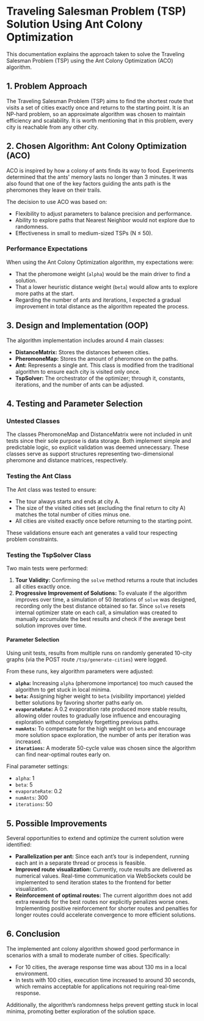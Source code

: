 # Traveling Salesman Problem (TSP) Solution Using Ant Colony Optimization

This documentation explains the approach taken to solve the Traveling Salesman Problem (TSP) using the Ant Colony Optimization (ACO) algorithm.

## 1. Problem Approach

The Traveling Salesman Problem (TSP) aims to find the shortest route that visits a set of cities exactly once and returns to the starting point. It is an NP-hard problem, so an approximate algorithm was chosen to maintain efficiency and scalability. It is worth mentioning that in this problem, every city is reachable from any other city.

## 2. Chosen Algorithm: Ant Colony Optimization (ACO)

ACO is inspired by how a colony of ants finds its way to food. Experiments determined that the ants' memory lasts no longer than 3 minutes. It was also found that one of the key factors guiding the ants path is the pheromones they leave on their trails.

The decision to use ACO was based on:

- Flexibility to adjust parameters to balance precision and performance.
- Ability to explore paths that Nearest Neighbor would not explore due to randomness.
- Effectiveness in small to medium-sized TSPs (N ≤ 50).

### Performance Expectations

When using the Ant Colony Optimization algorithm, my expectations were:

- That the pheromone weight (`alpha`) would be the main driver to find a solution.
- That a lower heuristic distance weight (`beta`) would allow ants to explore more paths at the start.
- Regarding the number of ants and iterations, I expected a gradual improvement in total distance as the algorithm repeated the process.

## 3. Design and Implementation (OOP)

The algorithm implementation includes around 4 main classes:
- **DistanceMatrix:** Stores the distances between cities.
- **PheromoneMap:** Stores the amount of pheromone on the paths.
- **Ant:** Represents a single ant. This class is modified from the traditional algorithm to ensure each city is visited only once.
- **TspSolver:** The orchestrator of the optimizer; through it, constants, iterations, and the number of ants can be adjusted.

## 4. Testing and Parameter Selection

### Untested Classes

The classes PheromoneMap and DistanceMatrix were not included in unit tests since their sole purpose is data storage. Both implement simple and predictable logic, so explicit validation was deemed unnecessary. These classes serve as support structures representing two-dimensional pheromone and distance matrices, respectively.

### Testing the Ant Class

The Ant class was tested to ensure:

- The tour always starts and ends at city A.
- The size of the visited cities set (excluding the final return to city A) matches the total number of cities minus one.
- All cities are visited exactly once before returning to the starting point.

These validations ensure each ant generates a valid tour respecting problem constraints.

### Testing the TspSolver Class

Two main tests were performed:

1. **Tour Validity:** Confirming the `solve` method returns a route that includes all cities exactly once.
2. **Progressive Improvement of Solutions:** To evaluate if the algorithm improves over time, a simulation of 50 iterations of `solve` was designed, recording only the best distance obtained so far. Since `solve` resets internal optimizer state on each call, a simulation was created to manually accumulate the best results and check if the average best solution improves over time.

#### Parameter Selection

Using unit tests, results from multiple runs on randomly generated 10-city graphs (via the POST route `/tsp/generate-cities`) were logged.

From these runs, key algorithm parameters were adjusted:
- **`alpha`:** Increasing `alpha` (pheromone importance) too much caused the algorithm to get stuck in local minima.
- **`beta`:** Assigning higher weight to `beta` (visibility importance) yielded better solutions by favoring shorter paths early on.
- **`evaporateRate`:** A 0.2 evaporation rate produced more stable results, allowing older routes to gradually lose influence and encouraging exploration without completely forgetting previous paths.
- **`numAnts`:** To compensate for the high weight on `beta` and encourage more solution space exploration, the number of ants per iteration was increased.
- **`iterations`:** A moderate 50-cycle value was chosen since the algorithm can find near-optimal routes early on.

Final parameter settings:
- `alpha`: 1
- `beta`: 5
- `evaporateRate`: 0.2
- `numAnts`: 300
- `iterations`: 50

## 5. Possible Improvements

Several opportunities to extend and optimize the current solution were identified:

- **Parallelization per ant:** Since each ant’s tour is independent, running each ant in a separate thread or process is feasible.
- **Improved route visualization:** Currently, route results are delivered as numerical values. Real-time communication via WebSockets could be implemented to send iteration states to the frontend for better visualization.
- **Reinforcement of optimal routes:** The current algorithm does not add extra rewards for the best routes nor explicitly penalizes worse ones. Implementing positive reinforcement for shorter routes and penalties for longer routes could accelerate convergence to more efficient solutions.

## 6. Conclusion

The implemented ant colony algorithm showed good performance in scenarios with a small to moderate number of cities. Specifically:

- For 10 cities, the average response time was about 130 ms in a local environment.
- In tests with 100 cities, execution time increased to around 30 seconds, which remains acceptable for applications not requiring real-time response.

Additionally, the algorithm’s randomness helps prevent getting stuck in local minima, promoting better exploration of the solution space.

